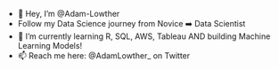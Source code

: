 - 👋 Hey, I’m @Adam-Lowther
- Follow my Data Science journey from Novice ➡️ Data Scientist
- 🌱 I’m currently learning R, SQL, AWS, Tableau AND building Machine Learning Models!
- 📫 Reach me here: @AdamLowther_ on Twitter

<!---
Adam-Lowther/Adam-Lowther is a ✨ special ✨ repository because its `README.md` (this file) appears on your GitHub profile.
You can click the Preview link to take a look at your changes.
--->
